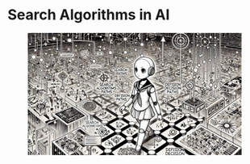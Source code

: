# Search Algorithms in AI

<div align="left">

<figure><img src="../.gitbook/assets/image (1) (1).png" alt="" width="563"><figcaption></figcaption></figure>

</div>

